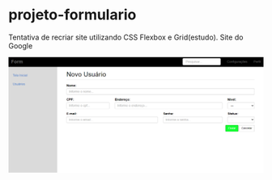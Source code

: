 # projeto-formulario
Tentativa de recriar site utilizando CSS Flexbox e Grid(estudo). Site do Google

![](imgs/Formulário.png)
